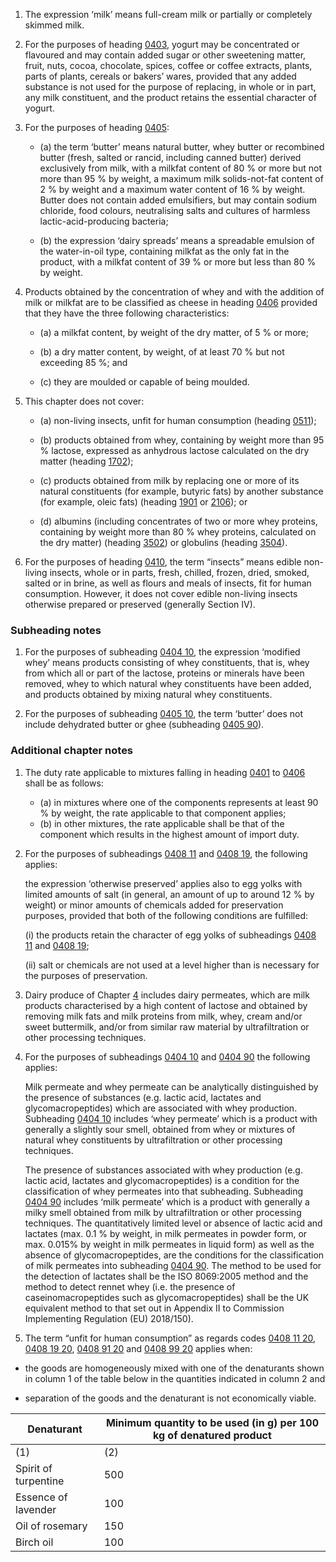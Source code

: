 1. The expression ‘milk’ means full-cream milk or partially or completely skimmed milk.

2. For the purposes of heading [0403](/headings/0403), yogurt may be concentrated or flavoured and may contain added sugar or other sweetening matter, fruit, nuts, cocoa, chocolate, spices, coffee or coffee extracts, plants, parts of plants, cereals or bakers’ wares, provided that any added substance is not used for the purpose of replacing, in whole or in part, any milk constituent, and the product retains the essential character of yogurt.

3. For the purposes of heading [0405](/headings/0405):

    - (a) the term ‘butter’ means natural butter, whey butter or recombined butter (fresh, salted or rancid, including canned butter) derived exclusively from milk, with a milkfat content of 80 % or more but not more than 95 % by weight, a maximum milk solids-not-fat content of 2 % by weight and a maximum water content of 16 % by weight. Butter does not contain added emulsifiers, but may contain sodium chloride, food colours, neutralising salts and cultures of harmless lactic-acid-producing bacteria;

    - (b) the expression ‘dairy spreads’ means a spreadable emulsion of the water-in-oil type, containing milkfat as the only fat in the product, with a milkfat content of 39 % or more but less than 80 % by weight.

4. Products obtained by the concentration of whey and with the addition of milk or milkfat are to be classified as cheese in heading [0406](/headings/0406) provided that they have the three following characteristics:

   - (a) a milkfat content, by weight of the dry matter, of 5 % or more;

   - (b) a dry matter content, by weight, of at least 70 % but not exceeding 85 %; and

   - (c) they are moulded or capable of being moulded.

5. This chapter does not cover:

    - (a) non-living insects, unfit for human consumption (heading [0511](/headings/0511));

    - (b) products obtained from whey, containing by weight more than 95 % lactose, expressed as anhydrous lactose calculated on the dry matter (heading [1702](/headings/1702));

    - (c) products obtained from milk by replacing one or more of its natural constituents (for example, butyric fats) by another substance (for example, oleic fats) (heading [1901](/headings/1901) or [2106](/headings/2106)); or

    - (d) albumins (including concentrates of two or more whey proteins, containing by weight more than 80 % whey proteins, calculated on the dry matter) (heading [3502](/headings/3502)) or globulins (heading [3504](/headings/3504)).

6. For the purposes of heading [0410](/headings/0410), the term “insects” means edible non-living insects, whole or in parts, fresh, chilled, frozen, dried, smoked, salted or in brine, as well as flours and meals of insects, fit for human consumption. However, it does not cover edible non-living insects otherwise prepared or preserved (generally Section IV). 

### Subheading notes

1. For the purposes of subheading [0404 10](/subheadings/0404100000-80), the expression ‘modified whey’ means products consisting of whey constituents, that is, whey from which all or part of the lactose, proteins or minerals have been removed, whey to which natural whey constituents have been added, and products obtained by mixing natural whey constituents.

2. For the purposes of subheading [0405 10](/subheadings/0405100000-80), the term ‘butter’ does not include dehydrated butter or ghee (subheading [0405 90](/subheadings/0405900000-80)).

### Additional chapter notes

1. The duty rate applicable to mixtures falling in heading [0401](/headings/0401) to [0406](/headings/0406) shall be as follows:

   * (a) in mixtures where one of the components represents at least 90 % by weight, the rate applicable to that component applies;
   * (b) in other mixtures, the rate applicable shall be that of the component which results in the highest amount of import duty.

2. For the purposes of subheadings [0408 11](/subheadings/0408110000-80) and [0408 19](/subheadings/0408190000-80), the following applies:

    the expression ‘otherwise preserved’ applies also to egg yolks with limited amounts of salt (in general, an amount of up to around 12 % by weight) or minor amounts of chemicals added for preservation purposes, provided that both of the following conditions are fulfilled:

    (i) the products retain the character of egg yolks of subheadings [0408 11](/subheadings/0408110000-80) and [0408 19](/subheadings/0408190000-80);

    (ii) salt or chemicals are not used at a level higher than is necessary for the purposes of preservation.

3. Dairy produce of Chapter [4](/chapters/04) includes dairy permeates, which are milk products characterised by a high content of lactose and obtained by removing milk fats and milk proteins from milk, whey, cream and/or sweet buttermilk, and/or from similar raw material by ultrafiltration or other processing techniques.

4. For the purposes of subheadings [0404 10](/subheadings/0404100000-80) and [0404 90](/subheadings/0404900000-80) the following applies:

    Milk permeate and whey permeate can be analytically distinguished by the presence of substances (e.g. lactic acid, lactates and glycomacropeptides) which are associated with whey production. Subheading [0404 10](/subheadings/0404100000-80) includes ‘whey permeate’ which is a product with generally a slightly sour smell, obtained from whey or mixtures of natural whey constituents by ultrafiltration or other processing techniques.

    The presence of substances associated with whey production (e.g. lactic acid, lactates and glycomacropeptides) is a condition for the classification of whey permeates into that subheading. Subheading [0404 90](/subheadings/0404900000-80) includes ‘milk permeate’ which is a product with generally a milky smell obtained from milk by ultrafiltration or other processing techniques. The quantitatively limited level or absence of lactic acid and lactates (max. 0.1 % by weight, in milk permeates in powder form, or max. 0.015% by weight in milk permeates in liquid form) as well as the absence of glycomacropeptides, are the conditions for the classification of milk permeates into subheading [0404 90](/subheadings/0404900000-80). The method to be used for the detection of lactates shall be the ISO 8069:2005 method and the method to detect rennet whey (i.e. the presence of caseinomacropeptides such as glycomacropeptides) shall be the UK equivalent method to that set out in Appendix II to Commission Implementing Regulation (EU) 2018/150).

5. The term “unfit for human consumption” as regards codes [0408 11 20](/subheadings/0408112000-80), [0408 19 20](/subheadings/0408192000-80), [0408 91 20](/subheadings/0408912000-80) and [0408 99 20](/subheadings/0408992000-80) applies when:

 - the goods are homogeneously mixed with one of the denaturants shown in column 1 of the table below in the quantities indicated in column 2 and
 
 - separation of the goods and the denaturant is not economically viable.

|  Denaturant   |   Minimum quantity to be used (in g) per 100 kg of denatured product
|  ------------------------  | ---------------------------------------------------------------------------  |
(1)   |   (2)
Spirit of turpentine  |  500
Essence of lavender  |  100
Oil of rosemary  |  150
Birch oil  |  100